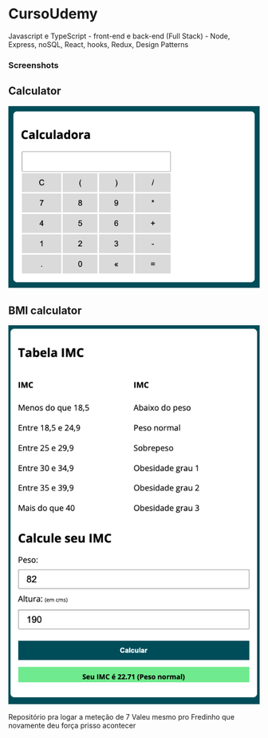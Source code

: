 # CursoUdemy
Javascript e TypeScript - front-end e back-end (Full Stack) - Node, Express, noSQL, React, hooks, Redux, Design Patterns

### Screenshots

Calculator
 -------------------------------------------------------------------------------------------------------------------------------------------------------------
![](cursoJS/screenshots/calculator.png)


BMI calculator
 -------------------------------------------------------------------------------------------------------------------------------------------------------------
![](cursoJS/screenshots/BMI.png)


Repositório pra logar a meteção de 7
Valeu mesmo pro Fredinho que novamente deu força prisso acontecer
